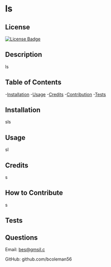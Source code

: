 # ls

## License
[![License Badge]( https://img.shields.io/static/v1?label=license&message=MIT&color=brightgreen )]( https://opensource.org/licenses/MIT )    

## Description

ls


## Table of Contents
-[Installation](#installation)
-[Usage](#usage)
-[Credits](#credits)
-[Contribution](#contribution)
-[Tests](#tests)


## Installation

sls


## Usage

sl


## Credits

s


## How to Contribute

s

## Tests



## Questions

Email: bes@gmsil.c

GitHub: github.com/bcoleman56


